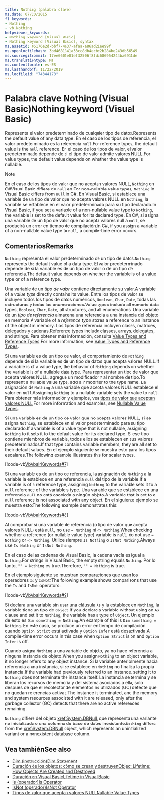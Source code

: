 ```yaml
---
title: Nothing (palabra clave)
ms.date: 07/20/2015
f1_keywords:
- Nothing
- vb.Nothing
helpviewer_keywords:
- Nothing keyword [Visual Basic]
- Nothing keyword [Visual Basic], syntax
ms.assetid: 06176e2d-bbf7-4a37-afaa-a86ad21ee99f
ms.openlocfilehash: 3bd4681341a33cc8db4ecbc2b284be243db56549
ms.sourcegitcommit: 17ee6605e01ef32506f8fdc686954244ba6911de
ms.translationtype: MT
ms.contentlocale: es-ES
ms.lasthandoff: 11/22/2019
ms.locfileid: "74344173"
---
```

# <a name="nothing-keyword-visual-basic"></a><span data-ttu-id="a9b46-102">Palabra clave Nothing (Visual Basic)</span><span class="sxs-lookup"><span data-stu-id="a9b46-102">Nothing keyword (Visual Basic)</span></span>

<span data-ttu-id="a9b46-103">Representa el valor predeterminado de cualquier tipo de datos.</span><span class="sxs-lookup"><span data-stu-id="a9b46-103">Represents the default value of any data type.</span></span> <span data-ttu-id="a9b46-104">En el caso de los tipos de referencia, el valor predeterminado es la referencia `null`.</span><span class="sxs-lookup"><span data-stu-id="a9b46-104">For reference types, the default value is the `null` reference.</span></span> <span data-ttu-id="a9b46-105">En el caso de los tipos de valor, el valor predeterminado depende de si el tipo de valor admite valores NULL.</span><span class="sxs-lookup"><span data-stu-id="a9b46-105">For value types, the default value depends on whether the value type is nullable.</span></span>

> [!NOTE]
> <span data-ttu-id="a9b46-106">En el caso de los tipos de valor que no aceptan valores NULL, `Nothing` en C#Visual Basic difiere de `null` en.</span><span class="sxs-lookup"><span data-stu-id="a9b46-106">For non-nullable value types, `Nothing` in Visual Basic differs from `null` in C#.</span></span> <span data-ttu-id="a9b46-107">En Visual Basic, si establece una variable de un tipo de valor que no acepta valores NULL en `Nothing`, la variable se establece en el valor predeterminado para su tipo declarado.</span><span class="sxs-lookup"><span data-stu-id="a9b46-107">In Visual Basic, if you set a variable of a non-nullable value type to `Nothing`, the variable is set to the default value for its declared type.</span></span> <span data-ttu-id="a9b46-108">En C#, si asigna una variable de un tipo de valor que no acepta valores null a `null`, se producirá un error en tiempo de compilación.</span><span class="sxs-lookup"><span data-stu-id="a9b46-108">In C#, if you assign a variable of a non-nullable value type to `null`, a compile-time error occurs.</span></span>

## <a name="remarks"></a><span data-ttu-id="a9b46-109">Comentarios</span><span class="sxs-lookup"><span data-stu-id="a9b46-109">Remarks</span></span>

<span data-ttu-id="a9b46-110">`Nothing` representa el valor predeterminado de un tipo de datos.</span><span class="sxs-lookup"><span data-stu-id="a9b46-110">`Nothing` represents the default value of a data type.</span></span> <span data-ttu-id="a9b46-111">El valor predeterminado depende de si la variable es de un tipo de valor o de un tipo de referencia.</span><span class="sxs-lookup"><span data-stu-id="a9b46-111">The default value depends on whether the variable is of a value type or of a reference type.</span></span>

<span data-ttu-id="a9b46-112">Una variable de un *tipo de valor* contiene directamente su valor.</span><span class="sxs-lookup"><span data-stu-id="a9b46-112">A variable of a *value type* directly contains its value.</span></span> <span data-ttu-id="a9b46-113">Entre los tipos de valor se incluyen todos los tipos de datos numéricos, `Boolean`, `Char`, `Date`, todas las estructuras y todas las enumeraciones.</span><span class="sxs-lookup"><span data-stu-id="a9b46-113">Value types include all numeric data types, `Boolean`, `Char`, `Date`, all structures, and all enumerations.</span></span> <span data-ttu-id="a9b46-114">Una variable de un *tipo de referencia* almacena una referencia a una instancia del objeto en memoria.</span><span class="sxs-lookup"><span data-stu-id="a9b46-114">A variable of a *reference type* stores a reference to an instance of the object in memory.</span></span> <span data-ttu-id="a9b46-115">Los tipos de referencia incluyen clases, matrices, delegados y cadenas.</span><span class="sxs-lookup"><span data-stu-id="a9b46-115">Reference types include classes, arrays, delegates, and strings.</span></span> <span data-ttu-id="a9b46-116">Para obtener más información, consulta [Value Types and Reference Types](../programming-guide/language-features/data-types/value-types-and-reference-types.md).</span><span class="sxs-lookup"><span data-stu-id="a9b46-116">For more information, see [Value Types and Reference Types](../programming-guide/language-features/data-types/value-types-and-reference-types.md).</span></span>

<span data-ttu-id="a9b46-117">Si una variable es de un tipo de valor, el comportamiento de `Nothing` depende de si la variable es de un tipo de datos que acepta valores NULL.</span><span class="sxs-lookup"><span data-stu-id="a9b46-117">If a variable is of a value type, the behavior of `Nothing` depends on whether the variable is of a nullable data type.</span></span> <span data-ttu-id="a9b46-118">Para representar un tipo de valor que acepta valores NULL, agregue un modificador `?` al nombre de tipo.</span><span class="sxs-lookup"><span data-stu-id="a9b46-118">To represent a nullable value type, add a `?` modifier to the type name.</span></span> <span data-ttu-id="a9b46-119">La asignación de `Nothing` a una variable que acepta valores NULL establece el valor en `null`.</span><span class="sxs-lookup"><span data-stu-id="a9b46-119">Assigning `Nothing` to a nullable variable sets the value to `null`.</span></span> <span data-ttu-id="a9b46-120">Para obtener más información y ejemplos, vea [tipos de valor que aceptan valores NULL](../programming-guide/language-features/data-types/nullable-value-types.md).</span><span class="sxs-lookup"><span data-stu-id="a9b46-120">For more information and examples, see [Nullable Value Types](../programming-guide/language-features/data-types/nullable-value-types.md).</span></span>

<span data-ttu-id="a9b46-121">Si una variable es de un tipo de valor que no acepta valores NULL, si se asigna `Nothing`, se establece en el valor predeterminado para su tipo declarado.</span><span class="sxs-lookup"><span data-stu-id="a9b46-121">If a variable is of a value type that is not nullable, assigning `Nothing` to it sets it to the default value for its declared type.</span></span> <span data-ttu-id="a9b46-122">Si ese tipo contiene miembros de variable, todos ellos se establecen en sus valores predeterminados.</span><span class="sxs-lookup"><span data-stu-id="a9b46-122">If that type contains variable members, they are all set to their default values.</span></span> <span data-ttu-id="a9b46-123">En el ejemplo siguiente se muestra esto para los tipos escalares.</span><span class="sxs-lookup"><span data-stu-id="a9b46-123">The following example illustrates this for scalar types.</span></span>

[!code-vb[VbVbalrKeywords#7](~/samples/snippets/visualbasic/VS_Snippets_VBCSharp/VbVbalrKeywords/VB/Class2.vb#7)]

<span data-ttu-id="a9b46-124">Si una variable es de un tipo de referencia, la asignación de `Nothing` a la variable la establece en una referencia `null` del tipo de la variable.</span><span class="sxs-lookup"><span data-stu-id="a9b46-124">If a variable is of a reference type, assigning `Nothing` to the variable sets it to a `null` reference of the variable's type.</span></span> <span data-ttu-id="a9b46-125">Una variable que se establece en una referencia `null` no está asociada a ningún objeto.</span><span class="sxs-lookup"><span data-stu-id="a9b46-125">A variable that is set to a `null` reference is not associated with any object.</span></span> <span data-ttu-id="a9b46-126">En el siguiente ejemplo se muestra esto:</span><span class="sxs-lookup"><span data-stu-id="a9b46-126">The following example demonstrates this:</span></span>

[!code-vb[VbVbalrKeywords#8](~/samples/snippets/visualbasic/VS_Snippets_VBCSharp/VbVbalrKeywords/VB/class3.vb#8)]

<span data-ttu-id="a9b46-127">Al comprobar si una variable de referencia (o tipo de valor que acepta valores NULL) está `null`, no use `= Nothing` ni `<> Nothing`.</span><span class="sxs-lookup"><span data-stu-id="a9b46-127">When checking whether a reference (or nullable value type) variable is `null`, do not use `= Nothing` or `<> Nothing`.</span></span> <span data-ttu-id="a9b46-128">Utilice siempre `Is Nothing` o `IsNot Nothing`.</span><span class="sxs-lookup"><span data-stu-id="a9b46-128">Always use `Is Nothing` or `IsNot Nothing`.</span></span>

<span data-ttu-id="a9b46-129">En el caso de las cadenas de Visual Basic, la cadena vacía es igual a `Nothing`.</span><span class="sxs-lookup"><span data-stu-id="a9b46-129">For strings in Visual Basic, the empty string equals `Nothing`.</span></span> <span data-ttu-id="a9b46-130">Por lo tanto, `"" = Nothing` es true.</span><span class="sxs-lookup"><span data-stu-id="a9b46-130">Therefore, `"" = Nothing` is true.</span></span>

<span data-ttu-id="a9b46-131">En el ejemplo siguiente se muestran comparaciones que usan los operadores `Is` y `IsNot`:</span><span class="sxs-lookup"><span data-stu-id="a9b46-131">The following example shows comparisons that use the `Is` and `IsNot` operators:</span></span>

[!code-vb[VbVbalrKeywords#9](~/samples/snippets/visualbasic/VS_Snippets_VBCSharp/VbVbalrKeywords/VB/Class4.vb#9)]

<span data-ttu-id="a9b46-132">Si declara una variable sin usar una cláusula `As` y la establece en `Nothing`, la variable tiene un tipo de `Object`.</span><span class="sxs-lookup"><span data-stu-id="a9b46-132">If you declare a variable without using an `As` clause and set it to `Nothing`, the variable has a type of `Object`.</span></span> <span data-ttu-id="a9b46-133">Un ejemplo de esto es `Dim something = Nothing`.</span><span class="sxs-lookup"><span data-stu-id="a9b46-133">An example of this is `Dim something = Nothing`.</span></span> <span data-ttu-id="a9b46-134">En este caso, se produce un error en tiempo de compilación cuando `Option Strict` está activada y `Option Infer` está desactivada.</span><span class="sxs-lookup"><span data-stu-id="a9b46-134">A compile-time error occurs in this case when `Option Strict` is on and `Option Infer` is off.</span></span>

<span data-ttu-id="a9b46-135">Cuando asigna `Nothing` a una variable de objeto, ya no hace referencia a ninguna instancia de objeto.</span><span class="sxs-lookup"><span data-stu-id="a9b46-135">When you assign `Nothing` to an object variable, it no longer refers to any object instance.</span></span> <span data-ttu-id="a9b46-136">Si la variable anteriormente hacía referencia a una instancia, si se establece en `Nothing` no finaliza la propia instancia.</span><span class="sxs-lookup"><span data-stu-id="a9b46-136">If the variable had previously referred to an instance, setting it to `Nothing` does not terminate the instance itself.</span></span> <span data-ttu-id="a9b46-137">La instancia se termina y se liberan los recursos de memoria y del sistema asociados a ella, solo después de que el recolector de elementos no utilizados (GC) detecte que no quedan referencias activas.</span><span class="sxs-lookup"><span data-stu-id="a9b46-137">The instance is terminated, and the memory and system resources associated with it are released, only after the garbage collector (GC) detects that there are no active references remaining.</span></span>

<span data-ttu-id="a9b46-138">`Nothing` difiere del objeto <xref:System.DBNull>, que representa una variante no inicializada o una columna de base de datos inexistente.</span><span class="sxs-lookup"><span data-stu-id="a9b46-138">`Nothing` differs from the <xref:System.DBNull> object, which represents an uninitialized variant or a nonexistent database column.</span></span>

## <a name="see-also"></a><span data-ttu-id="a9b46-139">Vea también</span><span class="sxs-lookup"><span data-stu-id="a9b46-139">See also</span></span>

- [<span data-ttu-id="a9b46-140">Dim (instrucción)</span><span class="sxs-lookup"><span data-stu-id="a9b46-140">Dim Statement</span></span>](./statements/dim-statement.md)
- [<span data-ttu-id="a9b46-141">Duración de los objetos: cómo se crean y destruyen</span><span class="sxs-lookup"><span data-stu-id="a9b46-141">Object Lifetime: How Objects Are Created and Destroyed</span></span>](../programming-guide/language-features/objects-and-classes/object-lifetime-how-objects-are-created-and-destroyed.md)
- [<span data-ttu-id="a9b46-142">Duración en Visual Basic</span><span class="sxs-lookup"><span data-stu-id="a9b46-142">Lifetime in Visual Basic</span></span>](../programming-guide/language-features/declared-elements/lifetime.md)
- [<span data-ttu-id="a9b46-143">Is (operador)</span><span class="sxs-lookup"><span data-stu-id="a9b46-143">Is Operator</span></span>](./operators/is-operator.md)
- [<span data-ttu-id="a9b46-144">IsNot (operador)</span><span class="sxs-lookup"><span data-stu-id="a9b46-144">IsNot Operator</span></span>](./operators/isnot-operator.md)
- [<span data-ttu-id="a9b46-145">Tipos de valor que aceptan valores NULL</span><span class="sxs-lookup"><span data-stu-id="a9b46-145">Nullable Value Types</span></span>](../programming-guide/language-features/data-types/nullable-value-types.md)
